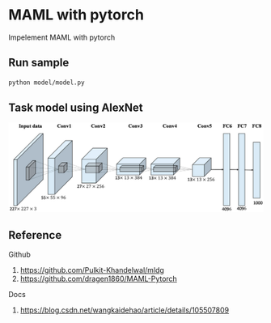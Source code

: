 # MAML with pytorch
Impelement MAML with pytorch

## Run sample
``` bash
python model/model.py
```

## Task model using AlexNet
![AlexNet](./docs/AlexNet.webp)

## Reference
Github
1. https://github.com/Pulkit-Khandelwal/mldg
2. https://github.com/dragen1860/MAML-Pytorch

Docs
1. https://blog.csdn.net/wangkaidehao/article/details/105507809